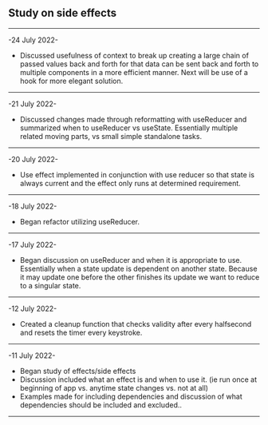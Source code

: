 ## Study on side effects

---

-24 July 2022-

- Discussed usefulness of context to break up creating a large chain of passed values back and forth for that data can be sent back and forth to multiple components in a more efficient manner. Next will be use of a hook for more elegant solution.

---

-21 July 2022-

- Discussed changes made through reformatting with useReducer and summarized when to useReducer vs useState. Essentially multiple related moving parts, vs small simple standalone tasks.

---

-20 July 2022-

- Use effect implemented in conjunction with use reducer so that state is always current and the effect only runs at determined requirement.

---

-18 July 2022-

- Began refactor utilizing useReducer.

---

-17 July 2022-

- Began discussion on useReducer and when it is appropriate to use. Essentially when a state update is dependent on another state. Because it may update one before the other finishes its update we want to reduce to a singular state.

---

-12 July 2022-

- Created a cleanup function that checks validity after every halfsecond and resets the timer every keystroke.

---

-11 July 2022-

- Began study of effects/side effects
- Discussion included what an effect is and when to use it. (ie run once at beginning of app vs. anytime state changes vs. not at all)
- Examples made for including dependencies and discussion of what dependencies should be included and excluded..

---
